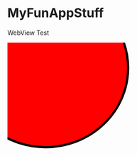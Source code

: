 MyFunAppStuff
=============

WebView Test

<svg width="640" height="480" xmlns="http://www.w3.org/2000/svg">
 <!-- Created with SVG-edit - http://svg-edit.googlecode.com/ -->
 <g>
  <title>Layer 1</title>
  <ellipse ry="179" rx="186" id="svg_1" cy="57" cx="86" stroke-width="5" stroke="#000000" fill="#FF0000"/>
 </g>
</svg>
